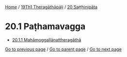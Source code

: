 
[Home](/) / [19Th1 Theragāthāpāḷi](/tipitaka/19Th1.md) / [20 Saṭṭhinipāta](/tipitaka/19Th1/20.md)

# 20.1 Paṭhamavagga

* [20.1.1 Mahāmoggallānattheragāthā](/tipitaka/19Th1/20/20.1/20.1.1.md)

[Go to previous page](/tipitaka/19Th1/20.md) / [Go to parent page](/tipitaka/19Th1/20.md) / [Go to next page](/tipitaka/19Th1/20/20.1/20.1.1.md)


